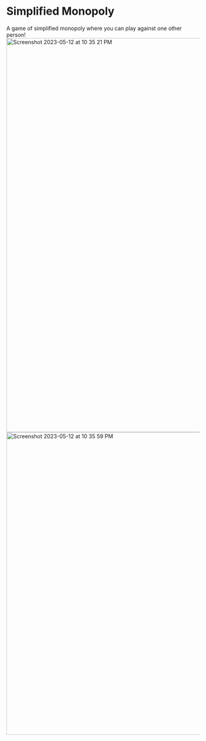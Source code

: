 # Simplified Monopoly
A game of simplified monopoly where you can play against one other person!
<img width="1029" alt="Screenshot 2023-05-12 at 10 35 21 PM" src="https://github.com/salmaaalyy/simplified-monopoly/assets/84868923/2f033660-a89d-437c-8599-adf5ad30e03e">
<img width="790" alt="Screenshot 2023-05-12 at 10 35 59 PM" src="https://github.com/salmaaalyy/simplified-monopoly/assets/84868923/73af426d-d650-4054-b7b8-8c42a2f0a51c">
